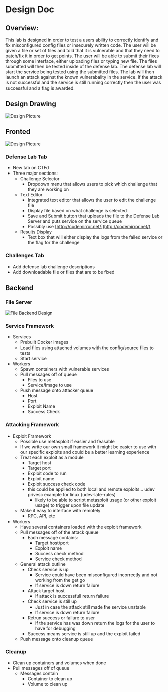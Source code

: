 # Design Doc

## Overview:
This lab is designed in order to test a users ability to correctly identify and fix misconfigured config files or insecurely written code.
The user will be given a file or set of files and told that it is vulnerable and that they need to patch/fix it in order to get points. 
The user will be able to submit their fixes through some interface, either uploading files or typing new file. The files submitted will
then be tested inside of the defense lab. The defense lab will start the service being tested using the submitted files. The lab will then
launch an attack against the known vulnerabality in the service. If the attack is not successful and the service is still running correctly
then the user was successful and a flag is awarded.

## Design Drawing
[Design]: https://github.tamu.edu/tamuctf-dev/Defense-Lab/blob/master/DesignDocs/DefenseLabDesing.jpg "Design Drawing"
![Design Picture][Design]

## Fronted

[Frontend Design]: https://github.tamu.edu/tamuctf-dev/Defense-Lab/blob/master/DesignDocs/FrontendSketch.jpg "Frontend Design Drawing"
![Design Picture][Frontend Design]

### Defense Lab Tab
- New tab on CTFd
- Three major sections:
  - Challenge Selector
    - Dropdown menu that allows users to pick which challenge that they are working on
  - Text Editor
    - Integrated text editor that allows the user to edit the challenge file
    - Display file based on what challenge is selected
    - Save and Submit button that uploads the file to the Defense Lab Server and puts service on the service queue
    - Possibly use [http://codemirror.net/](http://codemirror.net/)
  - Results Display
    - Text box that will either display the logs from the failed service or the flag for the challenge

### Challenges Tab
- Add defense lab challenge descriptions
- Add downloadable file or files that are to be fixed

## Backend

### File Server
[File Backend Design]: https://github.tamu.edu/tamuctf-dev/Defense-Lab/blob/master/DesignDocs/FileBackendSketch.jpg "File Backend Design Drawing"
![File Backend Design][File Backend Design]

### Service Framework
- Services
  - Prebuilt Docker images 
  - Load files using attached volumes with the config/source files to tests
  - Start service
- Workers
  - Spawn containers with vulnerable services
  - Pull messages off of queue
    - Files to use
    - Service/Image to use
  - Push message onto attacker queue
    - Host
    - Port
    - Exploit Name
    - Success Check

### Attacking Framework
- Exploit Framework
  - Possible use metasploit if easier and feasable
  - If we write our own small framework it might be easier to use with our specific exploits and could be a better learning experience
  - Treat each exploit as a module
    - Target host
    - Target port
    - Exploit code to run
    - Exploit name
    - Exploit success check code
    - this could be applied to both local and remote exploits... udev privesc example for linux (udev-late-rules)
      - likely to be able to script metasploit usage (or other exploit usage) to trigger upon file update
  - Make it easy to interface with remotely
    - RPC, API, etc
- Workers
  - Have several containers loaded with the exploit framework
  - Pull messages off of the attack queue
    - Each message contains:
      - Target host/port
      - Exploit name
      - Success check method
      - Service check method
  - General attack outline
    - Check service is up
      - Service could have been misconfigured incorrectly and not working from the get go
      - If service is down return failure
    - Attack target host
      - If attack is successfull return failure
    - Check service is still up
      - Just in case the attack still made the service unstable
      - If service is down return failure
    - Retrun success or failure to user
      - If the service has was down return the logs for the user to have for debugging
    - Success means service is still up and the exploit failed
  - Push message onto cleanup queue
  
### Cleanup
- Clean up containers and volumes when done
- Pull messages off of queue
  - Messages contain
    - Container to clean up
    - Volume to clean up
  
